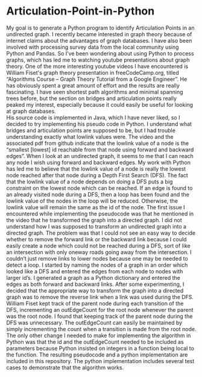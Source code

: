 # Articulation-Point-in-Python
My goal is to generate a Python program to identify Articulation Points in an undirected graph.
	I recently became interested in graph theory because of internet claims about the advantages of graph databases. 
	I have also been involved with processing survey data from the local community using Python and Pandas. So I’ve been wondering about using Python 
	to process graphs, which has led me to watching youtube presentations about graph theory. One of the more interesting youtube videos I have
	encountered is William Fiset's graph theory presentation in freeCodeCamp.org, titled “Algorithms Course – Graph Theory Tutorial from a Google Engineer”. 
	He has obviously spent a great amount of effort and the results are really fascinating. I have seen shortest path algorithms and minimal spanning trees 
	before, but the section on bridges and articulation points really peaked my interest, especially because it could easily be useful for looking at 
	graph databases.    
	        His source code is implemented in Java, which I have never liked, so I decided to try implementing his pseudo code in Python. I understand what bridges and articulation points are supposed to be, but I had trouble understanding exactly what lowlink values were.  The video and the associated pdf from github indicate that the lowlink value of a node is the “smallest [lowest] id reachable from that node using forward and backward edges”. When I look at an undirected graph, it seems to me that I can reach any node I wish using forward and backward edges. My work with Python has led me to believe that the lowlink value of a node is really the lowest node reached after that node during a Depth First Search (DFS). The fact that the lowlink value of a node depends on doing a DFS puts a big constraint on the lowest node which can be reached.  If an edge is found to an already visited node during a DFS, then a loop has been found and the lowlink value of the nodes in the loop will be reduced. Otherwise, the lowlink value will remain the same as the id of the node. 
        The first issue I encountered while implementing the pseudocode was that he mentioned in the video that he transformed the graph into a directed graph. I did not understand how I was supposed to transform an undirected graph into a directed graph. The problem was that I could not see an easy way to decide whether to remove the forward link or the backward link because I could easily create a node which could not be reached during a DFS, sort of like an intersection with only oneway roads going away from the intersection. I couldn’t just remove links to lower nodes because one may be needed to detect a loop. I started by naming the nodes of a graph in an order which looked like a DFS and entered the edges from each node to nodes with larger id’s. I generated a graph as a Python dictionary and entered the edges as both forward and backward links. After some experimenting, I decided that the appropriate way to transform the graph into a directed graph was to remove the reverse link when a link was used during the DFS. 
        William Fiset kept track of the parent node during each transition of the DFS, incrementing an outEdgeCount for the root node whenever the parent was the root node. I found that keeping track of the parent node during the DFS was unnecessary. The outEdgeCount can easily be maintained by simply incrementing the count when a transition is made from the root node. The only other change I needed to make for implementing the algorithm in Python was that the id and the outEdgeCount needed to be included as parameters because Python insisted on integers in a function being local to the function. The resulting pseudocode and a python implementation are included in this repository. The python implementation includes several test cases to demonstrate that the algorithm works. 


